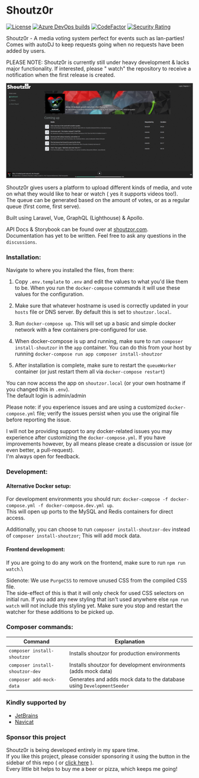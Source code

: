 # Shoutz0r

[![License](https://img.shields.io/github/license/xorinzor/shoutz0r.svg?style=flat)](https://www.gnu.org/licenses/gpl-3.0.en.html)
[![Azure DevOps builds](https://img.shields.io/azure-devops/build/xorinzor/a25fbc4c-12ac-4473-beb7-219329581d73/4)](https://dev.azure.com/xorinzor/Shoutz0r/_build)
[![CodeFactor](https://www.codefactor.io/repository/github/xorinzor/shoutz0r-app/badge/master)](https://www.codefactor.io/repository/github/xorinzor/shoutz0r-app/overview/master)
[![Security Rating](https://sonarcloud.io/api/project_badges/measure?project=xorinzor_Shoutz0r-app&metric=security_rating)](https://sonarcloud.io/summary/new_code?id=xorinzor_Shoutz0r-app)

Shoutz0r - A media voting system perfect for events such as lan-parties!\
Comes with autoDJ to keep requests going when no requests have been added by users.

PLEASE NOTE: Shoutz0r is currently still under heavy development & lacks major functionality. If interested, please "
watch" the repository to receive a notification when the first release is created.

![Preview Image](./screenshot.png)

Shoutz0r gives users a platform to upload different kinds of media, and vote on what they would like to hear or watch (
yes it supports videos too!).\
The queue can be generated based on the amount of votes, or as a regular queue (first come, first serve).

Built using Laravel, Vue, GraphQL (Lighthouse) & Apollo.

API Docs & Storybook can be found over at [shoutzor.com](https://www.shoutzor.com). \
Documentation has yet to be written. Feel free to ask any questions in the `discussions`.

### Installation:

Navigate to where you installed the files, from there:

1. Copy `.env.template` to `.env` and edit the values to what you'd like them to be.
   When you run the `docker-compose` commands it will use these values for the configuration.

2. Make sure that whatever hostname is used is correctly updated in your `hosts` file or DNS server. By default this is set to `shoutzor.local`.

3. Run `docker-compose up`. This will set up a basic and simple docker network with a few containers pre-configured for use.

4. When docker-compose is up and running, make sure to run `composer install-shoutzor` in the `app` container. You can do this from your host by running `docker-compose run app composer install-shoutzor`

5. After installation is complete, make sure to restart the `queueWorker` container (or just restart them all via `docker-compose restart`)

You can now access the app on `shoutzor.local` (or your own hostname if you changed this in `.env`).\
The default login is admin/admin

Please note: if you experience issues and are using a customized `docker-compose.yml` file; verify the issues persist when you use the original file before reporting the issue.

I will not be providing support to any docker-related issues you may experience after customizing the `docker-compose.yml`.  If you have improvements however, by all means please create a discussion or issue (or even better, a pull-request).\
I'm always open for feedback.

### Development:

#### Alternative Docker setup:
For development environments you should run: `docker-compose -f docker-compose.yml -f docker-compose.dev.yml up`.\
This will open up ports to the MySQL and Redis containers for direct access.

Additionally, you can choose to run `composer install-shoutzor-dev` instead of `composer install-shoutzor`; This will add mock data.

#### Frontend development:

If you are going to do any work on the frontend, make sure to run `npm run watch`.\

Sidenote: We use `PurgeCSS` to remove unused CSS from the compiled CSS file.\
The side-effect of this is that it will only check for used CSS selectors on initial run. If you add any new styling that isn't used anywhere else `npm run watch` will not include this styling yet. Make sure you stop and restart the watcher for these additions to be picked up.

### Composer commands:

| Command                         | Explanation                                                           |
|---------------------------------|-----------------------------------------------------------------------|
| `composer install-shoutzor`     | Installs shoutzor for production environments                         |
| `composer install-shoutzor-dev` | Installs shoutzor for development environments (adds mock data)       |
| `composer add-mock-data`        | Generates and adds mock data to the database using `DevelopmentSeeder` |

### Kindly supported by

* [JetBrains](https://www.jetbrains.com/?from=Shoutz0r)
* [Navicat](https://www.navicat.com/)

### Sponsor this project

Shoutz0r is being developed entirely in my spare time. \
If you like this project, please consider sponsoring it using the button in the sidebar of this repo (
or [click here](https://github.com/sponsors/xorinzor) ).\
Every little bit helps to buy me a beer or pizza, which keeps me going!
